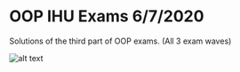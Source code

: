 # OOP IHU Exams 6/7/2020

Solutions of the third part of OOP exams. (All 3 exam waves)

![alt text](https://i.imgur.com/Vzh8Quyl.png "K1 Thema 3")
